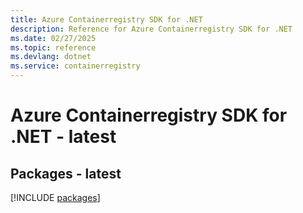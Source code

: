 ```yaml
---
title: Azure Containerregistry SDK for .NET
description: Reference for Azure Containerregistry SDK for .NET
ms.date: 02/27/2025
ms.topic: reference
ms.devlang: dotnet
ms.service: containerregistry
---
```

# Azure Containerregistry SDK for .NET - latest
## Packages - latest
[!INCLUDE [packages](containerregistry-index.md)]